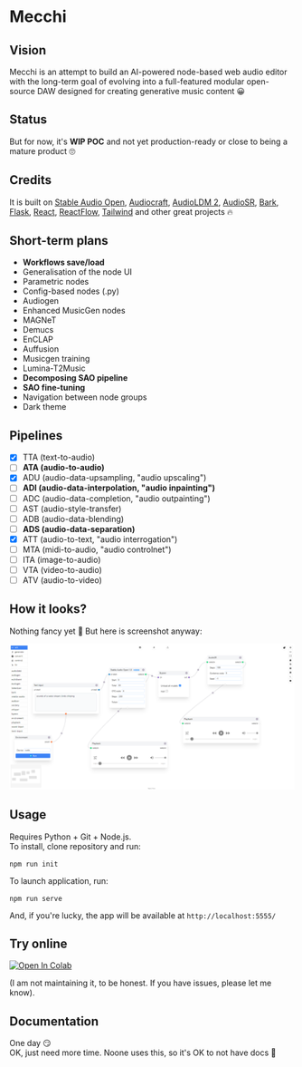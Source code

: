 # Mecchi

## Vision

Mecchi is an attempt to build an AI-powered node-based web audio editor with the long-term goal of evolving into a full-featured modular open-source DAW designed for creating generative music content 😀

## Status

But for now, it's <b>WIP POC</b> and not yet production-ready or close to being a mature product 🙄

## Credits 

It is built on [Stable Audio Open](https://huggingface.co/stabilityai/stable-audio-open-1.0), [Audiocraft](https://github.com/facebookresearch/audiocraft), [AudioLDM 2](https://github.com/haoheliu/AudioLDM2), [AudioSR](https://github.com/haoheliu/versatile_audio_super_resolution), [Bark](https://github.com/suno-ai/bark), [Flask](https://github.com/pallets/flask), [React](https://github.com/facebook/react), [ReactFlow](https://github.com/wbkd/react-flow), [Tailwind](https://github.com/tailwindlabs/tailwindcss) and other great projects 🔥

## Short-term plans

* <b>Workflows save/load</b>
* Generalisation of the node UI
* Parametric nodes
* Config-based nodes (.py) 
* Audiogen
* Enhanced MusicGen nodes
* MAGNeT
* Demucs
* EnCLAP
* Auffusion
* Musicgen training
* Lumina-T2Music
* <b>Decomposing SAO pipeline</b>
* <b>SAO fine-tuning</b>
* Navigation between node groups
* Dark theme

## Pipelines

- [x] TTA (text-to-audio)  
- [ ] <b>ATA (audio-to-audio)</b>  
- [x] ADU (audio-data-upsampling, "audio upscaling")  
- [ ] <b>ADI (audio-data-interpolation, "audio inpainting")</b>  
- [ ] ADC (audio-data-completion, "audio outpainting")  
- [ ] AST (audio-style-transfer)   
- [ ] ADB (audio-data-blending)  
- [ ] <b>ADS (audio-data-separation)</b>  
- [x] ATT (audio-to-text, "audio interrogation")  
- [ ] MTA (midi-to-audio, "audio controlnet")  
- [ ] ITA (image-to-audio)  
- [ ] VTA (video-to-audio)  
- [ ] ATV (audio-to-video)  

## How it looks? 

Nothing fancy yet 🐥 But here is screenshot anyway:

![img](/screenshots/mecchi.png)

## Usage

Requires Python + Git + Node.js.  
To install, clone repository and run:
```
npm run init
```
To launch application, run:
```
npm run serve
```

And, if you're lucky, the app will be available at `http://localhost:5555/`

## Try online 

[![Open In Colab](https://colab.research.google.com/assets/colab-badge.svg)](https://colab.research.google.com/drive/1_hg2a_hwtsEEreQN7EQEKX4GWj5zBvZt)
<br>

(I am not maintaining it, to be honest. If you have issues, please let me know).

## Documentation

One day 😏  
OK, just need more time. Noone uses this, so it's OK to not have docs 🙂